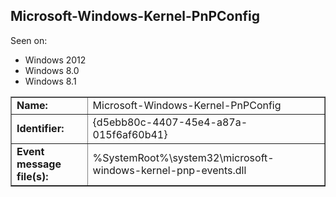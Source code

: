 ## Microsoft-Windows-Kernel-PnPConfig

Seen on:
* Windows 2012
* Windows 8.0
* Windows 8.1

<table border="1" class="docutils">
  <tbody>
    <tr>
      <td><b>Name:</b></td>
      <td>Microsoft-Windows-Kernel-PnPConfig</td>
    </tr>
    <tr>
      <td><b>Identifier:</b></td>
      <td>{d5ebb80c-4407-45e4-a87a-015f6af60b41}</td>
    </tr>
    <tr>
      <td><b>Event message file(s):</b></td>
      <td>%SystemRoot%\system32\microsoft-windows-kernel-pnp-events.dll</td>
    </tr>
  </tbody>
</table>

&nbsp;

